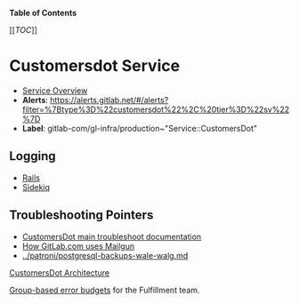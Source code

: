 <!-- MARKER: do not edit this section directly. Edit services/service-catalog.yml then run scripts/generate-docs -->

**Table of Contents**

[[_TOC_]]

# Customersdot Service

* [Service Overview](https://dashboards.gitlab.net/d/customersdot-main/customersdot-overview)
* **Alerts**: <https://alerts.gitlab.net/#/alerts?filter=%7Btype%3D%22customersdot%22%2C%20tier%3D%22sv%22%7D>
* **Label**: gitlab-com/gl-infra/production~"Service::CustomersDot"

## Logging

* [Rails](https://console.cloud.google.com/logs/query;query=resource.type%3D%22gce_instance%22%0Alog_name%3D%22projects%2Fgitlab-subscriptions-prod%2Flogs%2Frails.production%22;cursorTimestamp=2022-06-08T08:35:26.081Z?referrer=search&project=gitlab-subscriptions-prod)
* [Sidekiq](https://console.cloud.google.com/logs/query;query=resource.type%3D%22gce_instance%22%0Alog_name%3D%22projects%2Fgitlab-subscriptions-prod%2Flogs%2Fsidekiq.production%22;cursorTimestamp=2022-06-08T08:34:39.368440702Z?referrer=search&project=gitlab-subscriptions-prod/)

## Troubleshooting Pointers

* [CustomersDot main troubleshoot documentation](overview.md)
* [How GitLab.com uses Mailgun](../mailgun/mailgun.md)
* [../patroni/postgresql-backups-wale-walg.md](../patroni/postgresql-backups-wale-walg.md)
<!-- END_MARKER -->

<!-- ## Summary -->

<!-- ## Architecture -->

[CustomersDot Architecture](https://gitlab.com/gitlab-org/customers-gitlab-com/blob/main/doc/architecture/index.md)

<!-- ## Performance -->

<!-- ## Scalability -->

<!-- ## Availability -->

[Group-based error budgets](https://dashboards.gitlab.net/d/product-fulfillment/product-error-budgets-fulfillment?orgId=1) for the Fulfillment team.

<!-- ## Durability -->

<!-- ## Security/Compliance -->

<!-- ## Monitoring/Alerting -->

<!-- ## Links to further Documentation -->
